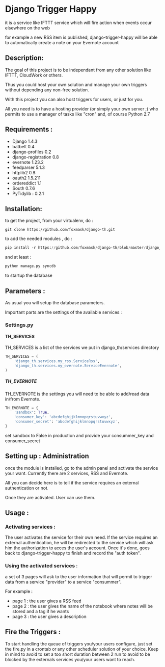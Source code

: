 Django Trigger Happy
====================

it is a service like IFTTT service which will fire action when events occur elsewhere on the web

for example a new RSS item is published, django-trigger-happy will be able to automatically create a note on your Evernote account

Description:
-----------
The goal of this project is to be independant from any other solution like IFTTT, CloudWork or others.

Thus you could host your own solution and manage your own triggers without depending any non-free solution.

With this project you can also host triggers for users, or just for you.

All you need is to have a hosting provider (or simply your own server ;) 
who permits to use a manager of tasks like "cron" and, of course Python 2.7

Requirements :
-------------
* Django 1.4.3
* batbelt 0.4
* django-profiles 0.2
* django-registration 0.8
* evernote 1.23.2
* feedparser 5.1.3
* httplib2 0.8
* oauth2 1.5.211
* ordereddict 1.1
* South 0.7.6
* PyTidylib : 0.2.1

Installation:
------------
to get the project, from your virtualenv, do :
```system
git clone https://github.com/foxmask/django-th.git
```
to add the needed modules , do :
```python
pip install -r https://github.com/foxmask/django-th/blob/master/django_th/requirements.txt
```
and at least :
```python
python manage.py syncdb
```
to startup the database

Parameters :
------------
As usual you will setup the database parameters.

Important parts are the settings of the available services :

### Settings.py 

#### TH_SERVICES 

TH_SERVICES is a list of the services we put in django_th/services directory

```python
TH_SERVICES = (
    'django_th.services.my_rss.ServiceRss',
    'django_th.services.my_evernote.ServiceEvernote',
)
```

##### TH_EVERNOTE
TH_EVERNOTE is the settings you will need to be able to add/read data in/from Evernote.
```python
TH_EVERNOTE = {
    'sandbox': True,
    'consumer_key': 'abcdefghijklmnopqrstuvwxyz',
    'consumer_secret': 'abcdefghijklmnopqrstuvwxyz',
}
```
set sandbox to False in production and provide your consummer_key and consumer_secret 



Setting up : Administration
---------------------------

once the module is installed, go to the admin panel and activate the service your want. Currently there are 2 services, RSS and Evernote.

All you can decide here is to tell if the service requires an external authentication or not.

Once they are activated. User can use them.


Usage :
-------

### Activating services : 

The user activates the service for their own need. If the service requires an external authentication, he will be redirected to the service which will ask him the authorization to acces the user's account. Once it's done, goes back to django-trigger-happy to finish and record the "auth token".

### Using the activated services :

a set of 3 pages will ask to the user information that will permit to trigger data from a service "provider" to a service "consummer".

For example : 
* page 1 : the user gives a RSS feed
* page 2 : the user gives the name of the notebook where notes will be stored and a tag if he wants
* page 3 : the user gives a description


Fire the Triggers :
-------------------
To start handling the queue of triggers you/your users configure, just set the fire.py in a crontab or any other scheduler solution of your choice.
Keep in mind to avoid to set a too short duration between 2 run to avoid to be blocked by the externals services you/your users want to reach.
